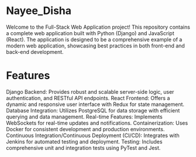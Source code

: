 # Nayee_Disha
Welcome to the Full-Stack Web Application project! This repository contains a complete web application built with Python (Django) and JavaScript (React). The application is designed to be a comprehensive example of a modern web application, showcasing best practices in both front-end and back-end development.
# Features
Django Backend: Provides robust and scalable server-side logic, user authentication, and RESTful API endpoints.
React Frontend: Offers a dynamic and responsive user interface with Redux for state management.
Database Integration: Utilizes PostgreSQL for data storage with efficient querying and data management.
Real-time Features: Implements WebSockets for real-time updates and notifications.
Containerization: Uses Docker for consistent development and production environments.
Continuous Integration/Continuous Deployment (CI/CD): Integrates with Jenkins for automated testing and deployment.
Testing: Includes comprehensive unit and integration tests using PyTest and Jest.
